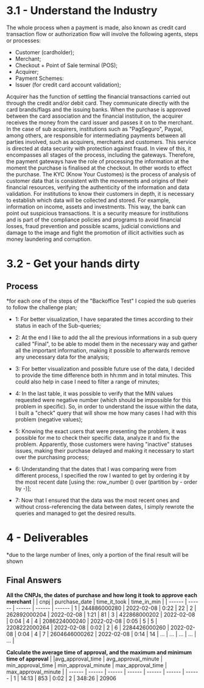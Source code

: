 ﻿# 3.1 - Understand the Industry
The whole process when a payment is made, also known as credit card transaction flow or authorization flow will involve the following agents, steps or processes: 

- Customer (cardholder);
- Merchant;
- Checkout + Point of Sale terminal (POS);
- Acquirer;
- Payment Schemes:
- Issuer (for credit card account validation);

Acquirer has the function of settling the financial transactions carried out through the credit and/or debit card. They communicate directly with the card brands/flags and the issuing banks.
When the purchase is approved between the card association and the financial institution, the acquirer receives the money from the card issuer and passes it on to the merchant.
In the case of sub acquirers, institutions such as "PagSeguro", Paypal, among others, are responsible for intermediating payments between all parties involved, such as acquirers, merchants and customers. 
This service is directed at data security with protection against fraud. In view of this, it encompasses all stages of the process, including the gateways.
Therefore, the payment gateways have the role of processing the information at the moment the purchase is finalised at the checkout. In other words to effect the purchase.
The KYC (Know Your Customes) is the process of analysis of customer data that is consistent with the movements and origins of their financial resources, verifying the authenticity of the information and data validation. 
For institutions to know their customers in depth, it is necessary to establish which data will be collected and stored. For example, information on income, assets and investments. This way, the bank can point out suspicious transactions. 
It is a security measure for institutions and is part of the compliance policies and programs to avoid financial losses, fraud prevention and possible scams, judicial convictions and damage to the image and fight the promotion of illicit activities such as money laundering and corruption.

# 3.2 - Get your hands dirty
## Process

*for each one of the steps of the "Backoffice Test" I copied the sub queries to follow the challenge plan;

- 1: For better visualization, I have separated the times according to their status in each of the Sub-queries;

- 2: At the end I like to add the all the previous informations in a sub query called "Final", to be able to model them in the necessary way and gather all the important information, making it possible to afterwards remove any unecessary data for the analysis;

- 3: For better visualization and possible future use of the data, I decided to provide the time difference both in hh:mm and in total minutes. This could also help in case I need to filter a range of minutes;

-  4: In the last table, it was possible to verify that the MIN values requested were negative number (which should be impossible for this problem in specific). So, in order to understand the issue within the data, I built a "check" query that will show me how many cases I had with this problem (negative values);

- 5: Knowing the exact users that were presenting the problem, it was possible for me to check their specific data, analyze it and fix the problem. Apparently, those customers were having "inactive" statuses issues, making their purchase delayed and  making it necessary to start over the purchasing process;

- 6: Understanding that the dates that I was comparing were from different process, I specified the row I wanted to get by ordering it by the most recent date [using the: row_number () over (partition by - order by -)];

- 7: Now that I ensured that the data was the most recent ones and without cross-referencing the data between dates, I simply rewrote the queries and managed to get the desired results.


# 4 - Deliverables
*due to the large number of lines, only a portion of the final result will be shown
## Final Answers

**All the CNPJs, the dates of purchase and how long it took to approve each merchant**
| | cnpj | purchase_date | time_it_took | time_in_min |
| ------ | ------ | ------ | ------ | ------ |
1 | 244886000280 | 2022-02-08 | 0:22 | 22 |
2 | 262892000204 | 2022-02-08 | 1:21 | 81 |
3 | 422868000202 | 2022-02-08 | 0:04 | 4 |
4 | 2086224000240 | 2022-02-08 | 0:05 | 5 |
5 | 2208222000264 | 2022-02-08 | 0:02 | 2 |
6 | 2284426000260 | 2022-02-08 | 0:04 | 4 |
7 | 2604646000262 | 2022-02-08 | 0:14 | 14 |
... | ... | ... | ... | ... |

**Calculate the average time of approval, and the maximum and minimum time of approval**
| |avg_approval_time | avg_approval_minute | min_approval_time | min_approval_minute | max_approval_time | max_approval_minute |
| ------ | ------ | ------ | ------ | ------ | ------ | ------ |
1 | 14:13	| 853 |	0:02 | 2 |	348:26 | 20906
